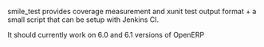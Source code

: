 smile_test provides coverage measurement and xunit test output format + a small script that can be setup with Jenkins CI.

It should currently work on 6.0 and 6.1 versions of OpenERP
